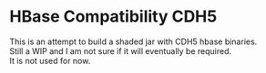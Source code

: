 # HBase Compatibility CDH5
This is an attempt to build a shaded jar with CDH5 hbase binaries. \
Still a WIP and I am not sure if it will eventually be required. \
It is not used for now.



